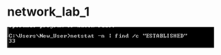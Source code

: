 # network_lab_1

![alt text](https://raw.githubusercontent.com/Rustamov13/network_lab_1/main/lab1.png)  
